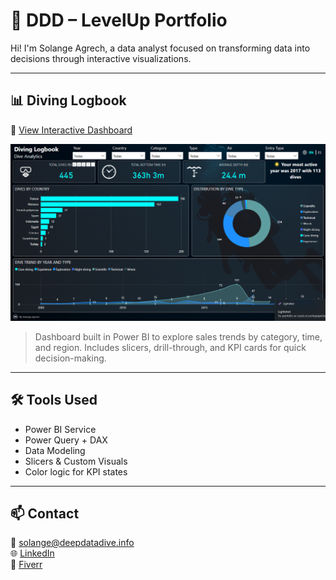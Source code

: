 # 🎯 DDD – LevelUp Portfolio

Hi! I'm Solange Agrech, a data analyst focused on transforming data into decisions through interactive visualizations.

---

## 📊 Diving Logbook 

🔗 [View Interactive Dashboard](https://app.powerbi.com/reportEmbed?reportId=df139046-c5dd-4d57-b460-562e98668748&autoAuth=true&ctid=2e13e30b-c57a-4907-870f-4a703ed6dbc4)


![Diving Logbook Preview](dashboard-preview.png)

> Dashboard built in Power BI to explore sales trends by category, time, and region. Includes slicers, drill-through, and KPI cards for quick decision-making.

---

## 🛠️ Tools Used

- Power BI Service
- Power Query + DAX
- Data Modeling
- Slicers & Custom Visuals
- Color logic for KPI states

---

## 📫 Contact

📧 solange@deepdatadive.info  
🌐 [LinkedIn](www.linkedin.com/in/solangeagrech)  
💼 [Fiverr](https://www.fiverr.com/solangeagrech/buying?source=avatar_menu_profile)
